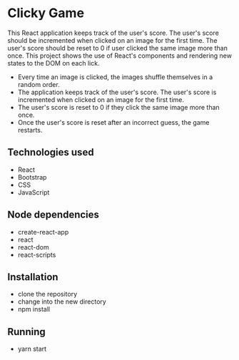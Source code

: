 # Clicky Game
This React application keeps track of the user's score. The user's score should be incremented when clicked on an image for the first time. The user's score should be reset to 0 if user clicked the same image more than once. This project shows the use of React's components and rendering new states to the DOM on each lick.

- Every time an image is clicked, the images shuffle themselves in a random order.
- The application keeps track of the user's score. The user's score is incremented when clicked on an image for the first time. 
- The user's score is reset to 0 if they click the same image more than once.
- Once the user's score is reset after an incorrect guess, the game restarts.

## Technologies used
- React
- Bootstrap
- CSS
- JavaScript

## Node dependencies
- create-react-app
- react
- react-dom
- react-scripts

## Installation
- clone the repository
- change into the new directory
- npm install

## Running
- yarn start
